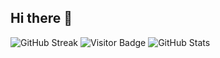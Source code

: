 ## Hi there 👋

<!--
**robi-r/robi-r** is a ✨ _special_ ✨ repository because its `README.md` (this file) appears on your GitHub profile.

Here are some ideas to get you started:

- 🔭 I’m currently working on ...
- 🌱 I’m currently learning ...
- 👯 I’m looking to collaborate on ...
- 🤔 I’m looking for help with ...
- 💬 Ask me about ...
- 📫 How to reach me: ...
- 😄 Pronouns: ...
- ⚡ Fun fact: ...
-->
![GitHub Streak](https://github-readme-streak-stats.herokuapp.com/?user=robi-r&theme=radical)
![Visitor Badge](https://komarev.com/ghpvc/?username=robi-r&label=Profile%20views&color=0e75b6&style=flat)
![GitHub Stats](https://github-readme-stats.vercel.app/api?username=robi-r&show_icons=true&theme=radical)
